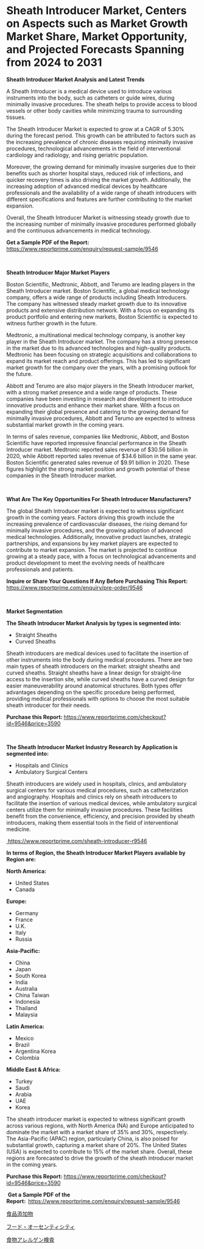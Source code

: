 <p><h1>Sheath Introducer Market, Centers on Aspects such as Market Growth Market Share, Market Opportunity, and Projected Forecasts Spanning from 2024 to 2031</h1></p><p><strong>Sheath Introducer Market Analysis and Latest Trends</strong></p>
<p><p>A Sheath Introducer is a medical device used to introduce various instruments into the body, such as catheters or guide wires, during minimally invasive procedures. The sheath helps to provide access to blood vessels or other body cavities while minimizing trauma to surrounding tissues.</p><p>The Sheath Introducer Market is expected to grow at a CAGR of 5.30% during the forecast period. This growth can be attributed to factors such as the increasing prevalence of chronic diseases requiring minimally invasive procedures, technological advancements in the field of interventional cardiology and radiology, and rising geriatric population.</p><p>Moreover, the growing demand for minimally invasive surgeries due to their benefits such as shorter hospital stays, reduced risk of infections, and quicker recovery times is also driving the market growth. Additionally, the increasing adoption of advanced medical devices by healthcare professionals and the availability of a wide range of sheath introducers with different specifications and features are further contributing to the market expansion.</p><p>Overall, the Sheath Introducer Market is witnessing steady growth due to the increasing number of minimally invasive procedures performed globally and the continuous advancements in medical technology.</p></p>
<p><strong>Get a Sample PDF of the Report:&nbsp;</strong> <a href="https://www.reportprime.com/enquiry/request-sample/9546">https://www.reportprime.com/enquiry/request-sample/9546</a></p>
<p>&nbsp;</p>
<p><strong>Sheath Introducer Major Market Players</strong></p>
<p><p>Boston Scientific, Medtronic, Abbott, and Terumo are leading players in the Sheath Introducer market. Boston Scientific, a global medical technology company, offers a wide range of products including Sheath Introducers. The company has witnessed steady market growth due to its innovative products and extensive distribution network. With a focus on expanding its product portfolio and entering new markets, Boston Scientific is expected to witness further growth in the future.</p><p>Medtronic, a multinational medical technology company, is another key player in the Sheath Introducer market. The company has a strong presence in the market due to its advanced technologies and high-quality products. Medtronic has been focusing on strategic acquisitions and collaborations to expand its market reach and product offerings. This has led to significant market growth for the company over the years, with a promising outlook for the future.</p><p>Abbott and Terumo are also major players in the Sheath Introducer market, with a strong market presence and a wide range of products. These companies have been investing in research and development to introduce innovative products and enhance their market share. With a focus on expanding their global presence and catering to the growing demand for minimally invasive procedures, Abbott and Terumo are expected to witness substantial market growth in the coming years.</p><p>In terms of sales revenue, companies like Medtronic, Abbott, and Boston Scientific have reported impressive financial performance in the Sheath Introducer market. Medtronic reported sales revenue of $30.56 billion in 2020, while Abbott reported sales revenue of $34.6 billion in the same year. Boston Scientific generated sales revenue of $9.91 billion in 2020. These figures highlight the strong market position and growth potential of these companies in the Sheath Introducer market.</p></p>
<p>&nbsp;</p>
<p><strong>What Are The Key Opportunities For Sheath Introducer Manufacturers?</strong></p>
<p><p>The global Sheath Introducer market is expected to witness significant growth in the coming years. Factors driving this growth include the increasing prevalence of cardiovascular diseases, the rising demand for minimally invasive procedures, and the growing adoption of advanced medical technologies. Additionally, innovative product launches, strategic partnerships, and expansions by key market players are expected to contribute to market expansion. The market is projected to continue growing at a steady pace, with a focus on technological advancements and product development to meet the evolving needs of healthcare professionals and patients.</p></p>
<p><strong>Inquire or Share Your Questions If Any Before Purchasing This Report:</strong> <a href="https://www.reportprime.com/enquiry/pre-order/9546">https://www.reportprime.com/enquiry/pre-order/9546</a></p>
<p>&nbsp;</p>
<p><strong>Market Segmentation</strong></p>
<p><strong>The Sheath Introducer Market Analysis by types is segmented into:</strong></p>
<p><ul><li>Straight Sheaths</li><li>Curved Sheaths</li></ul></p>
<p><p>Sheath introducers are medical devices used to facilitate the insertion of other instruments into the body during medical procedures. There are two main types of sheath introducers on the market: straight sheaths and curved sheaths. Straight sheaths have a linear design for straight-line access to the insertion site, while curved sheaths have a curved design for easier maneuverability around anatomical structures. Both types offer advantages depending on the specific procedure being performed, providing medical professionals with options to choose the most suitable sheath introducer for their needs.</p></p>
<p><strong>Purchase this Report:&nbsp;</strong><a href="https://www.reportprime.com/checkout?id=9546&price=3590">https://www.reportprime.com/checkout?id=9546&price=3590</a></p>
<p>&nbsp;</p>
<p><strong>The Sheath Introducer Market Industry Research by Application is segmented into:</strong></p>
<p><ul><li>Hospitals and Clinics</li><li>Ambulatory Surgical Centers</li></ul></p>
<p><p>Sheath introducers are widely used in hospitals, clinics, and ambulatory surgical centers for various medical procedures, such as catheterization and angiography. Hospitals and clinics rely on sheath introducers to facilitate the insertion of various medical devices, while ambulatory surgical centers utilize them for minimally invasive procedures. These facilities benefit from the convenience, efficiency, and precision provided by sheath introducers, making them essential tools in the field of interventional medicine.</p></p>
<p><a href="https://www.reportprime.com/sheath-introducer-r9546">&nbsp;https://www.reportprime.com/sheath-introducer-r9546</a></p>
<p><strong>In terms of Region, the Sheath Introducer Market Players available by Region are:</strong></p>
<p>
    <p> <strong> North America: </strong>
        <ul>
            <li>United States</li>
            <li>Canada</li>
        </ul>
        </p> 
    <p> <strong> Europe: </strong>
        <ul>
            <li>Germany</li>
            <li>France</li>
            <li>U.K.</li>
            <li>Italy</li>
            <li>Russia</li>
        </ul>
        </p> 
    <p> <strong> Asia-Pacific: </strong>
        <ul>
            <li>China</li>
            <li>Japan</li>
            <li>South Korea</li>
            <li>India</li>
            <li>Australia</li>
            <li>China Taiwan</li>
            <li>Indonesia</li>
            <li>Thailand</li>
            <li>Malaysia</li>
        </ul>
        </p> 
    <p> <strong> Latin America: </strong>
        <ul>
            <li>Mexico</li>
            <li>Brazil</li>
            <li>Argentina Korea</li>
            <li>Colombia</li>
        </ul>
        </p> 
    <p> <strong> Middle East & Africa: </strong>
        <ul>
            <li>Turkey</li>
            <li>Saudi</li>
            <li>Arabia</li>
            <li>UAE</li>
            <li>Korea</li>
        </ul>
    </p>
    </p>
<p><p>The sheath introducer market is expected to witness significant growth across various regions, with North America (NA) and Europe anticipated to dominate the market with a market share of 35% and 30%, respectively. The Asia-Pacific (APAC) region, particularly China, is also poised for substantial growth, capturing a market share of 20%. The United States (USA) is expected to contribute to 15% of the market share. Overall, these regions are forecasted to drive the growth of the sheath introducer market in the coming years.</p></p>
<p><strong>Purchase this Report: </strong><a href="https://www.reportprime.com/checkout?id=9546&price=3590">https://www.reportprime.com/checkout?id=9546&price=3590</a></p>
<p>&nbsp;<strong>Get a Sample PDF of the Report:&nbsp;&nbsp;</strong><a href="https://www.reportprime.com/enquiry/request-sample/9546">https://www.reportprime.com/enquiry/request-sample/9546</a></p>
<p><strong></strong></p>
<p><p><a href="https://github.com/tanyaali3/Market-Research-Report-List-1/blob/main/189668678612.md">食品添加物</a></p><p><a href="https://github.com/JanickJohns/Market-Research-Report-List-1/blob/main/242425478614.md">フード・オーセンティシティ</a></p><p><a href="https://github.com/DwightHuels1/Market-Research-Report-List-1/blob/main/915961178613.md">食物アレルゲン検査</a></p></p>